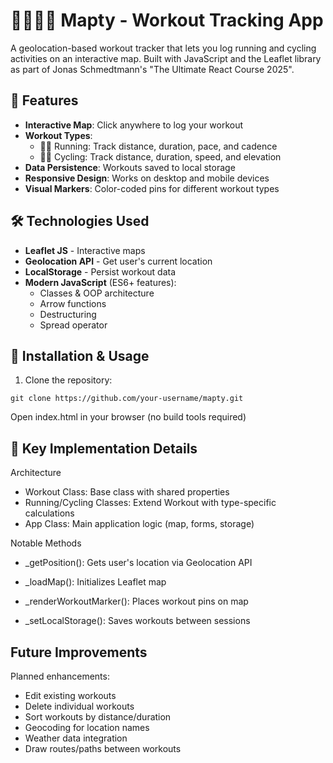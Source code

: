 # 🏃‍♂️🚴‍♀️ Mapty - Workout Tracking App

A geolocation-based workout tracker that lets you log running and cycling activities on an interactive map. Built with JavaScript and the Leaflet library as part of Jonas Schmedtmann's "The Ultimate React Course 2025".

## 🌟 Features

- **Interactive Map**: Click anywhere to log your workout
- **Workout Types**:
  - 🏃‍♂️ Running: Track distance, duration, pace, and cadence
  - 🚴‍♀️ Cycling: Track distance, duration, speed, and elevation
- **Data Persistence**: Workouts saved to local storage
- **Responsive Design**: Works on desktop and mobile devices
- **Visual Markers**: Color-coded pins for different workout types

## 🛠️ Technologies Used

- **Leaflet JS** - Interactive maps
- **Geolocation API** - Get user's current location
- **LocalStorage** - Persist workout data
- **Modern JavaScript** (ES6+ features):
  - Classes & OOP architecture
  - Arrow functions
  - Destructuring
  - Spread operator

## 🚀 Installation & Usage

1. Clone the repository:

```
git clone https://github.com/your-username/mapty.git
```

Open index.html in your browser (no build tools required)

## 📖 Key Implementation Details

Architecture

- Workout Class: Base class with shared properties
- Running/Cycling Classes: Extend Workout with type-specific calculations
- App Class: Main application logic (map, forms, storage)

Notable Methods

- \_getPosition(): Gets user's location via Geolocation API

- \_loadMap(): Initializes Leaflet map

- \_renderWorkoutMarker(): Places workout pins on map

- \_setLocalStorage(): Saves workouts between sessions

## Future Improvements

Planned enhancements:

- Edit existing workouts
- Delete individual workouts
- Sort workouts by distance/duration
- Geocoding for location names
- Weather data integration
- Draw routes/paths between workouts
